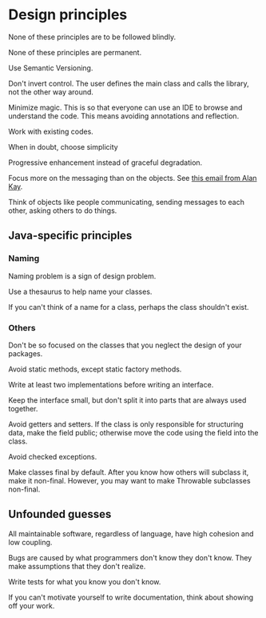 # Design principles

None of these principles are to be followed blindly.

None of these principles are permanent.

Use Semantic Versioning.

Don't invert control.
The user defines the main class and calls the library,
not the other way around.

Minimize magic.
This is so that everyone can use an IDE
to browse and understand the code.
This means avoiding annotations and reflection.

Work with existing codes.

When in doubt, choose simplicity

Progressive enhancement instead of graceful degradation.

Focus more on the messaging than on the objects.
See [this email from Alan Kay](http://lists.squeakfoundation.org/pipermail/squeak-dev/1998-October/017019.html).

Think of objects like people communicating,
sending messages to each other,
asking others to do things.

## Java-specific principles

### Naming

Naming problem is a sign of design problem.

Use a thesaurus to help name your classes.

If you can't think of a name for a class,
perhaps the class shouldn't exist.

### Others

Don't be so focused on the classes that
you neglect the design of your packages.

Avoid static methods, except static factory methods.

Write at least two implementations before writing an interface.

Keep the interface small, but don't split
it into parts that are always used together.

Avoid getters and setters.
If the class is only responsible for structuring data, make the field public;
otherwise move the code using the field into the class.

Avoid checked exceptions.

Make classes final by default.
After you know how others will subclass it, make it non-final.
However, you may want to make Throwable subclasses non-final.

## Unfounded guesses

All maintainable software, regardless of language,
have high cohesion and low coupling.

Bugs are caused by what programmers don't know they don't know.
They make assumptions that they don't realize.

Write tests for what you know you don't know.

If you can't motivate yourself to write documentation,
think about showing off your work.

